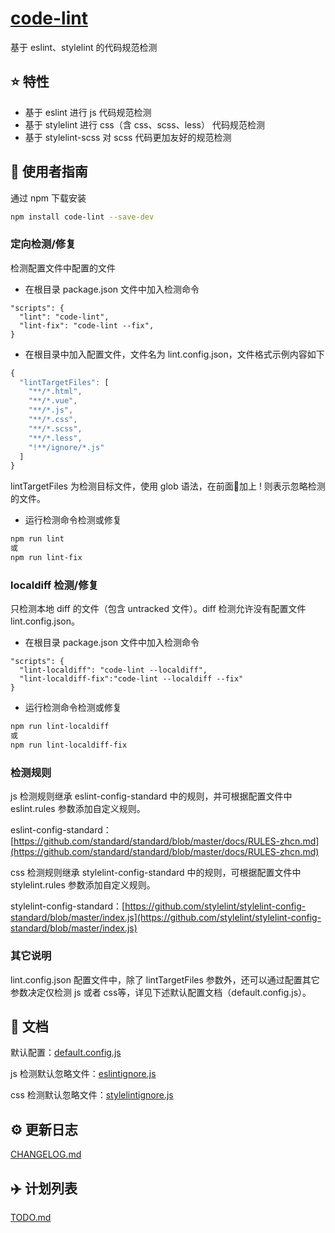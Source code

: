 # [code-lint](https://github.com/ttsy/code-lint)

基于 eslint、stylelint 的代码规范检测

## :star: 特性

- 基于 eslint 进行 js 代码规范检测
- 基于 stylelint 进行 css（含 css、scss、less） 代码规范检测
- 基于 stylelint-scss 对 scss 代码更加友好的规范检测

## :rocket: 使用者指南

通过 npm 下载安装

``` bash
npm install code-lint --save-dev
```  

### 定向检测/修复

检测配置文件中配置的文件

- 在根目录 package.json 文件中加入检测命令 

```
"scripts": {
  "lint": "code-lint",
  "lint-fix": "code-lint --fix",
}
```

- 在根目录中加入配置文件，文件名为 lint.config.json，文件格式示例内容如下

```js
{
  "lintTargetFiles": [
    "**/*.html",
    "**/*.vue",
    "**/*.js",
    "**/*.css",
    "**/*.scss",
    "**/*.less",
    "!**/ignore/*.js"
  ]
}
```

lintTargetFiles 为检测目标文件，使用 glob 语法，在前面加上 ! 则表示忽略检测的文件。

- 运行检测命令检测或修复

``` bash
npm run lint
或
npm run lint-fix
```

### localdiff 检测/修复

只检测本地 diff 的文件（包含 untracked 文件）。diff 检测允许没有配置文件 lint.config.json。

- 在根目录 package.json 文件中加入检测命令 

```
"scripts": {
  "lint-localdiff": "code-lint --localdiff",
  "lint-localdiff-fix":"code-lint --localdiff --fix"
}
```

- 运行检测命令检测或修复

``` bash
npm run lint-localdiff
或
npm run lint-localdiff-fix
```

### 检测规则

js 检测规则继承 eslint-config-standard 中的规则，并可根据配置文件中 eslint.rules 参数添加自定义规则。

eslint-config-standard：[https://github.com/standard/standard/blob/master/docs/RULES-zhcn.md](https://github.com/standard/standard/blob/master/docs/RULES-zhcn.md)

css 检测规则继承 stylelint-config-standard 中的规则，可根据配置文件中 stylelint.rules 参数添加自定义规则。

stylelint-config-standard：[https://github.com/stylelint/stylelint-config-standard/blob/master/index.js](https://github.com/stylelint/stylelint-config-standard/blob/master/index.js)

### 其它说明

lint.config.json 配置文件中，除了 lintTargetFiles 参数外，还可以通过配置其它参数决定仅检测 js 或者 css等，详见下述默认配置文档（default.config.js）。

## :bookmark_tabs: 文档

默认配置：[default.config.js](./config/default.config.js)

js 检测默认忽略文件：[eslintignore.js](./lintIgnore/eslintignore.js)

css 检测默认忽略文件：[stylelintignore.js](./lintIgnore/stylelintignore.js)

## :gear: 更新日志
[CHANGELOG.md](./doc/CHANGELOG.md)

## :airplane: 计划列表
[TODO.md](./doc/TODO.md)